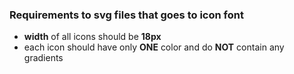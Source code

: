 ### Requirements to svg files that goes to icon font

- **width** of all icons should be **18px**
- each icon should have only **ONE** color and do **NOT** contain any gradients

